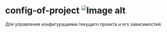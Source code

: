 config-of-project ![Image alt](https://travis-ci.org/tigr1991/config-of-project.svg?branch=master)
=====================
Для управления конфигурациями текущего проекта и его зависимостей.
